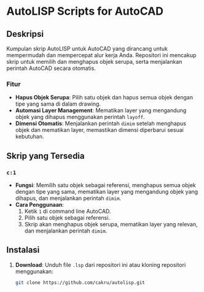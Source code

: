 # AutoLISP Scripts for AutoCAD

## Deskripsi

Kumpulan skrip AutoLISP untuk AutoCAD yang dirancang untuk mempermudah dan mempercepat alur kerja Anda. Repositori ini mencakup skrip untuk memilih dan menghapus objek serupa, serta menjalankan perintah AutoCAD secara otomatis.

### Fitur

- **Hapus Objek Serupa**: Pilih satu objek dan hapus semua objek dengan tipe yang sama di dalam drawing.
- **Automasi Layer Management**: Mematikan layer yang mengandung objek yang dihapus menggunakan perintah `layoff`.
- **Dimensi Otomatis**: Menjalankan perintah `dimim` setelah menghapus objek dan mematikan layer, memastikan dimensi diperbarui sesuai kebutuhan.

## Skrip yang Tersedia

### `c:1`
- **Fungsi**: Memilih satu objek sebagai referensi, menghapus semua objek dengan tipe yang sama, mematikan layer yang mengandung objek yang dihapus, dan menjalankan perintah `dimim`.
- **Cara Penggunaan**:
  1. Ketik `1` di command line AutoCAD.
  2. Pilih satu objek sebagai referensi.
  3. Skrip akan menghapus objek serupa, mematikan layer yang relevan, dan menjalankan perintah `dimim`.

## Instalasi

1. **Download**: Unduh file `.lsp` dari repositori ini atau kloning repositori menggunakan:
   ```bash
   git clone https://github.com/cakru/autolisp.git
